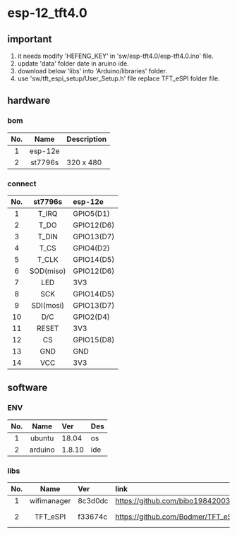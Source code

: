 # esp-12_tft4.0

## important
1. it needs modify 'HEFENG_KEY' in 'sw/esp-tft4.0/esp-tft4.0.ino' file.
2. update 'data' folder date in aruino ide.
3. download below 'libs' into 'Arduino/libraries' folder.
4. use 'sw/tft_espi_setup/User_Setup.h' file replace TFT_eSPI folder file.


## hardware
### bom
| No. | Name | Description
| :---: | :---: | :--- |
|1    | esp-12e | |
|2    | st7796s | 320 x 480 |

### connect
| No. | st7796s | esp-12e
| :---: | :---: | :--- |
|1    | T_IRQ | GPIO5(D1)|
|2    | T_DO | GPIO12(D6) |
|3    | T_DIN | GPIO13(D7) |
|4    | T_CS | GPIO4(D2) |
|5    | T_CLK | GPIO14(D5) |
|6    | SOD(miso) | GPIO12(D6) |
|7    | LED | 3V3 |
|8    | SCK | GPIO14(D5) |
|9    | SDI(mosi) | GPIO13(D7) |
|10    | D/C | GPIO2(D4) |
|11    | RESET | 3V3 |
|12    | CS | GPIO15(D8) |
|13    | GND | GND |
|14    | VCC | 3V3 |


## software
### ENV
| No. | Name | Ver | Des
| :---: | :---: | :--- |:--- |
|1    | ubuntu | 18.04 | os |
|2    | arduino | 1.8.10 | ide |

### libs
| No. | Name | Ver | link | remark
| :---: | :---: | :--- |:--- |:--- |
|1    | wifimanager | 8c3d0dc | https://github.com/bibo19842003/WiFiManager.git | |
|2    | TFT_eSPI | f33674c | https://github.com/Bodmer/TFT_eSPI.git | setup file: sw/tft_espi_setup/User_Setup.h |
